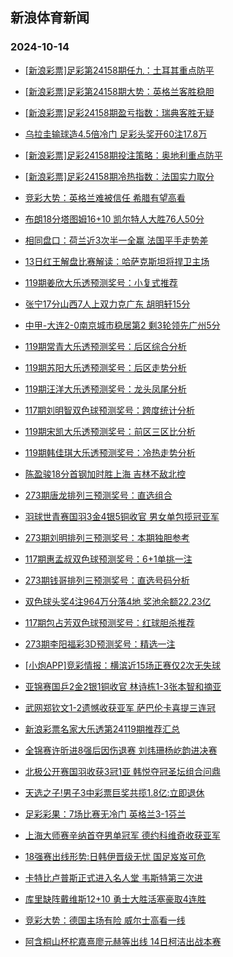 ## 新浪体育新闻 
### 2024-10-14

+ [[新浪彩票]足彩第24158期任九：土耳其重点防平](https://sports.sina.com.cn/l/2024-10-13/doc-incskfef3409117.shtml)

+ [[新浪彩票]足彩第24158期大势：英格兰客胜稳胆](https://sports.sina.com.cn/l/2024-10-13/doc-incskfei2859691.shtml)

+ [[新浪彩票]足彩24158期盈亏指数：瑞典客胜无疑](https://sports.sina.com.cn/l/2024-10-13/doc-incskfef3409742.shtml)

+ [乌拉圭输球造4.5倍冷门 足彩头奖开60注17.8万](https://sports.sina.com.cn/l/2024-10-13/doc-incskfef3413184.shtml)

+ [[新浪彩票]足彩24158期投注策略：奥地利重点防平](https://sports.sina.com.cn/l/2024-10-13/doc-incskfei2860204.shtml)

+ [[新浪彩票]足彩24158期冷热指数：法国实力取分](https://sports.sina.com.cn/l/2024-10-13/doc-incskmnc3313329.shtml)

+ [竞彩大势：英格兰难被信任 希腊有望高看](https://sports.sina.com.cn/l/2024-10-13/doc-incskfec6630963.shtml)

+ [布朗18分塔图姆16+10 凯尔特人大胜76人50分](https://sports.sina.com.cn/basketball/nba/2024-10-13/doc-incskmnh9539100.shtml)

+ [相同盘口：荷兰近3次半一全赢 法国平手走势差](https://sports.sina.com.cn/l/2024-10-13/doc-incskmnh9529684.shtml)

+ [13日红王解盘比赛解读：哈萨克斯坦将捍卫主场](https://sports.sina.com.cn/l/2024-10-13/doc-incskvzx3085817.shtml)

+ [119期姜欣大乐透预测奖号：小复式推荐](https://sports.sina.com.cn/l/2024-10-13/doc-incskwaa9324197.shtml)

+ [张宁17分山西7人上双力克广东 胡明轩15分](https://sports.sina.com.cn/basketball/cba/2024-10-13/doc-incsmnxr2767458.shtml)

+ [中甲-大连2-0南京城市稳居第2 剩3轮领先广州5分](https://sports.sina.com.cn/china/b/2024-10-13/doc-incsmaiy9219475.shtml)

+ [119期常青大乐透预测奖号：后区综合分析](https://sports.sina.com.cn/l/2024-10-13/doc-incskvzz2546845.shtml)

+ [119期苏阳大乐透预测奖号：后区走势分析](https://sports.sina.com.cn/l/2024-10-13/doc-incskwaa9324616.shtml)

+ [119期汪洋大乐透预测奖号：龙头凤尾分析](https://sports.sina.com.cn/l/2024-10-13/doc-incskvzz2546558.shtml)

+ [117期刘明智双色球预测奖号：跨度统计分析](https://sports.sina.com.cn/l/2024-10-13/doc-incshtax4167968.shtml)

+ [119期宋凯大乐透预测奖号：前区三区比分析](https://sports.sina.com.cn/l/2024-10-13/doc-incskvzx3096872.shtml)

+ [119期韩佳琪大乐透预测奖号：冷热走势分析](https://sports.sina.com.cn/l/2024-10-13/doc-incskvzz2547301.shtml)

+ [陈盈骏18分首钢加时胜上海 吉林不敌北控](https://sports.sina.com.cn/basketball/cba/2024-10-13/doc-incsmnxp5991424.shtml)

+ [273期唐龙排列三预测奖号：直选组合](https://sports.sina.com.cn/l/2024-10-13/doc-incskwaa9321332.shtml)

+ [羽球世青赛国羽3金4银5铜收官 男女单包揽冠亚军](https://sports.sina.com.cn/others/badmin/2024-10-13/doc-incsmhrw9102943.shtml)

+ [273期刘明排列三预测奖号：本期独胆参考](https://sports.sina.com.cn/l/2024-10-13/doc-incskwaa9321691.shtml)

+ [117期惠孟叔双色球预测奖号：6+1单挑一注](https://sports.sina.com.cn/l/2024-10-13/doc-incshtav7390938.shtml)

+ [273期钱哥排列三预测奖号：直选号码分析](https://sports.sina.com.cn/l/2024-10-13/doc-incskvzz2544333.shtml)

+ [双色球头奖4注964万分落4地 奖池余额22.23亿](https://sports.sina.com.cn/l/2024-10-13/doc-incsmnxt2217881.shtml)

+ [117期包占芳双色球预测奖号：红球胆杀推荐](https://sports.sina.com.cn/l/2024-10-13/doc-incshtav7388275.shtml)

+ [273期李阳福彩3D预测奖号：精选一注](https://sports.sina.com.cn/l/2024-10-13/doc-incskvzv6309387.shtml)

+ [[小炮APP]竞彩情报：横滨近15场正赛仅2次无失球](https://sports.sina.com.cn/l/2024-10-13/doc-incshtaz3622220.shtml)

+ [亚锦赛国乒2金2银1铜收官 林诗栋1-3张本智和摘亚](https://sports.sina.com.cn/others/pingpang/2024-10-13/doc-incsmnxr2759607.shtml)

+ [武网郑钦文1-2遗憾收获亚军 萨巴伦卡喜提三连冠](https://sports.sina.com.cn/tennis/china/2024-10-13/doc-incsmhrw9104571.shtml)

+ [新浪彩票名家大乐透第24119期推荐汇总](https://sports.sina.com.cn/l/2024-10-13/doc-incskvzz2551170.shtml)

+ [全锦赛许昕进8强后因伤退赛 刘炜珊杨屹韵进决赛](https://sports.sina.com.cn/others/pingpang/2024-10-13/doc-incsmnxt2218233.shtml)

+ [北极公开赛国羽收获3冠1亚 韩悦夺冠圣坛组合问鼎](https://sports.sina.com.cn/others/badmin/2024-10-13/doc-incsmtfs8870834.shtml)

+ [天选之子!男子3中彩票巨奖共揽1.8亿:立即退休](https://sports.sina.com.cn/l/2024-10-14/doc-incsnkcc5573292.shtml)

+ [足彩彩果：7场比赛无冷门 英格兰3-1芬兰](https://sports.sina.com.cn/l/2024-10-14/doc-incsnkck8559425.shtml)

+ [上海大师赛辛纳首夺男单冠军 德约科维奇收获亚军](https://sports.sina.com.cn/tennis/atp/2024-10-13/doc-incsmhrt2875701.shtml)

+ [18强赛出线形势:日韩伊晋级无忧 国足岌岌可危](https://sports.sina.com.cn/l/2024-10-14/doc-incsnusz2207959.shtml)

+ [卡特比卢普斯正式进入名人堂 韦斯特第三次进](https://sports.sina.com.cn/basketball/nba/2024-10-14/doc-incsnusx5431046.shtml)

+ [库里缺阵戴维斯12+10 勇士大胜活塞豪取4连胜](https://sports.sina.com.cn/basketball/nba/2024-10-14/doc-incsnyyv5314341.shtml)

+ [竞彩大势：德国主场有险 威尔士高看一线](https://sports.sina.com.cn/l/2024-10-14/doc-incsnkcc5571973.shtml)

+ [阿含桐山杯柁嘉熹廖元赫等出线 14日柯洁出战本赛](https://sports.sina.com.cn/go/2024-10-13/doc-incsmnxt2220879.shtml)

